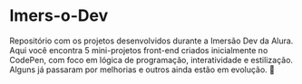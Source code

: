 # Imers-o-Dev
Repositório com os projetos desenvolvidos durante a Imersão Dev da Alura. Aqui você encontra 5 mini-projetos front-end criados inicialmente no CodePen, com foco em lógica de programação, interatividade e estilização. Alguns já passaram por melhorias e outros ainda estão em evolução. 🚀

